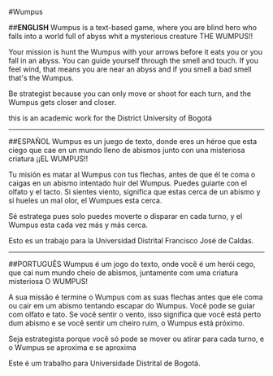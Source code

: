 #Wumpus

##**ENGLISH**
Wumpus is a text-based game, where you are blind hero who falls into a world full of abyss whit a mysterious creature THE WUMPUS!!

Your mission is hunt the Wumpus with your arrows before it eats you or you fall in an abyss. You can guide yourself through the smell and touch. If you feel wind, that means you are near an abyss and if you smell a bad smell that's the Wumpus.

Be strategist because you can only move or shoot for each turn, and the Wumpus gets closer and closer.

this is an academic work for the District University of Bogotá
_______________________________________________________________________________________________________________________

##ESPAÑOL
Wumpus es un juego de texto, donde eres un héroe que esta ciego que cae en un mundo lleno de abismos junto con una misteriosa criatura ¡¡EL WUMPUS!!

Tu misión es matar al Wumpus con tus flechas, antes de que él te coma o caigas en un abismo intentado huir del Wumpus. Puedes guiarte con el olfato y el tacto. Si sientes viento, significa que estas cerca de un abismo y si hueles un mal olor, el Wumpues esta cerca.

Sé estratega pues solo puedes moverte o disparar en cada turno, y el Wumpus esta cada vez más y más cerca.

Esto es un trabajo para la Universidad Distrital Francisco José de Caldas.
_______________________________________________________________________________________________________________________

##PORTUGUÊS
Wumpus é um jogo do texto, onde você é um herói cego, que cai num mundo cheio de abismos, juntamente com uma criatura misteriosa O WUMPUS!

A sua missão é termine o Wumpus com as suas flechas antes que ele coma ou cair em um abismo tentando escapar do Wumpus. Você pode se guiar com olfato e tato. Se você sentir o vento, isso significa que você está perto dum abismo e se você sentir um cheiro ruim, o Wumpus está próximo.

Seja estrategista porque você só pode se mover ou atirar para cada turno, e o Wumpus se aproxima e se aproxima

Este é um trabalho para Universidade Distrital  de Bogotá.
